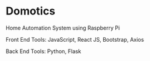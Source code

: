 # Domotics
Home Automation System
using Raspberry Pi

Front End Tools:
  JavaScript,
  React JS,
  Bootstrap,
  Axios
  
Back End Tools:
  Python,
  Flask
